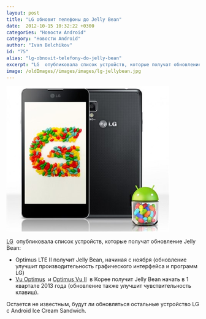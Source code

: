 ```yaml
---
layout: post
title: "LG обновит телефоны до Jelly Bean"
date:  2012-10-15 10:32:22 +0300
categories: "Новости Android"
category: "Новости Android"
author: "Ivan Belchikov"
id: "75"
alias: "lg-obnovit-telefony-do-jelly-bean"
excerpt: "LG  опубликовала список устройств, которые получат обновление Jelly Bean: Optimus LTE II получит Jelly Bean, начиная с ноября (обновление улучшит производительность графического интерфейса и программ LG)  Vu Optimus  и Optimus Vu II  в Корее получит Jelly Bean начать в 1 квартале 2013 года (обновление также улучшит чувствительность клавиш).   Остается не известным, будут ли обновляться остальные устройство LG с Android Ice Cream Sandwich."
image: /oldImages//images/images/lg-jellybean.jpg
---
```

<img  src="/oldImages/images/images/lg-jellybean.jpg" border="0" alt="LG Jelly Bean обновления" >

<a href="#"  rel="nofollow">LG</a>  опубликовала список устройств, которые получат обновление Jelly Bean: 

<ul>
<li>Optimus LTE II получит Jelly Bean, начиная с ноября (обновление улучшит производительность графического интерфейса и программ LG) </li>
<li><a href="#"  rel="nofollow">Vu Optimus</a>  и <a href="#"  rel="nofollow">Optimus Vu II</a>  в Корее получит Jelly Bean начать в 1 квартале 2013 года (обновление также улучшит чувствительность клавиш). </li>
</ul>
Остается не известным, будут ли обновляться остальные устройство LG с Android Ice Cream Sandwich.
